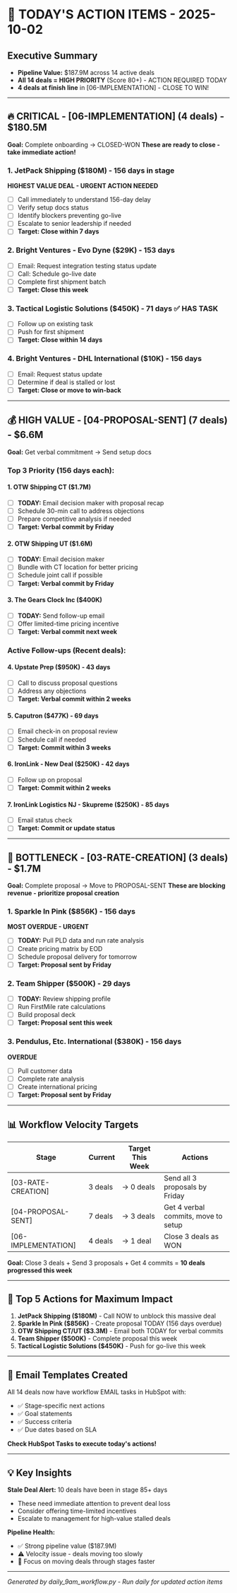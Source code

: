 # 🎯 TODAY'S ACTION ITEMS - 2025-10-02

## Executive Summary
- **Pipeline Value:** $187.9M across 14 active deals
- **All 14 deals = HIGH PRIORITY** (Score 80+) - ACTION REQUIRED TODAY
- **4 deals at finish line** in [06-IMPLEMENTATION] - CLOSE TO WIN!

---

## 🔥 CRITICAL - [06-IMPLEMENTATION] (4 deals) - $180.5M
**Goal:** Complete onboarding → CLOSED-WON
**These are ready to close - take immediate action!**

### 1. JetPack Shipping ($180M) - 156 days in stage
**HIGHEST VALUE DEAL - URGENT ACTION NEEDED**
- [ ] Call immediately to understand 156-day delay
- [ ] Verify setup docs status
- [ ] Identify blockers preventing go-live
- [ ] Escalate to senior leadership if needed
- [ ] **Target: Close within 7 days**

### 2. Bright Ventures - Evo Dyne ($29K) - 153 days
- [ ] Email: Request integration testing status update
- [ ] Call: Schedule go-live date
- [ ] Complete first shipment batch
- [ ] **Target: Close this week**

### 3. Tactical Logistic Solutions ($450K) - 71 days ✅ HAS TASK
- [ ] Follow up on existing task
- [ ] Push for first shipment
- [ ] **Target: Close within 14 days**

### 4. Bright Ventures - DHL International ($10K) - 156 days
- [ ] Email: Request status update
- [ ] Determine if deal is stalled or lost
- [ ] **Target: Close or move to win-back**

---

## 💰 HIGH VALUE - [04-PROPOSAL-SENT] (7 deals) - $6.6M
**Goal:** Get verbal commitment → Send setup docs

### Top 3 Priority (156 days each):

#### 1. OTW Shipping CT ($1.7M)
- [ ] **TODAY:** Email decision maker with proposal recap
- [ ] Schedule 30-min call to address objections
- [ ] Prepare competitive analysis if needed
- [ ] **Target: Verbal commit by Friday**

#### 2. OTW Shipping UT ($1.6M)
- [ ] **TODAY:** Email decision maker
- [ ] Bundle with CT location for better pricing
- [ ] Schedule joint call if possible
- [ ] **Target: Verbal commit by Friday**

#### 3. The Gears Clock Inc ($400K)
- [ ] **TODAY:** Send follow-up email
- [ ] Offer limited-time pricing incentive
- [ ] **Target: Verbal commit next week**

### Active Follow-ups (Recent deals):

#### 4. Upstate Prep ($950K) - 43 days
- [ ] Call to discuss proposal questions
- [ ] Address any objections
- [ ] **Target: Verbal commit within 2 weeks**

#### 5. Caputron ($477K) - 69 days
- [ ] Email check-in on proposal review
- [ ] Schedule call if needed
- [ ] **Target: Commit within 3 weeks**

#### 6. IronLink - New Deal ($250K) - 42 days
- [ ] Follow up on proposal
- [ ] **Target: Commit within 2 weeks**

#### 7. IronLink Logistics NJ - Skupreme ($250K) - 85 days
- [ ] Email status check
- [ ] **Target: Commit or update status**

---

## 🚧 BOTTLENECK - [03-RATE-CREATION] (3 deals) - $1.7M
**Goal:** Complete proposal → Move to PROPOSAL-SENT
**These are blocking revenue - prioritize proposal creation**

### 1. Sparkle In Pink ($856K) - 156 days
**MOST OVERDUE - URGENT**
- [ ] **TODAY:** Pull PLD data and run rate analysis
- [ ] Create pricing matrix by EOD
- [ ] Schedule proposal delivery for tomorrow
- [ ] **Target: Proposal sent by Friday**

### 2. Team Shipper ($500K) - 29 days
- [ ] **TODAY:** Review shipping profile
- [ ] Run FirstMile rate calculations
- [ ] Build proposal deck
- [ ] **Target: Proposal sent this week**

### 3. Pendulus, Etc. International ($380K) - 156 days
**OVERDUE**
- [ ] Pull customer data
- [ ] Complete rate analysis
- [ ] Create international pricing
- [ ] **Target: Proposal sent by Friday**

---

## 📊 Workflow Velocity Targets

| Stage | Current | Target This Week | Actions |
|-------|---------|------------------|---------|
| [03-RATE-CREATION] | 3 deals | → 0 deals | Send all 3 proposals by Friday |
| [04-PROPOSAL-SENT] | 7 deals | → 3 deals | Get 4 verbal commits, move to setup |
| [06-IMPLEMENTATION] | 4 deals | → 1 deal | Close 3 deals as WON |

**Goal:** Close 3 deals + Send 3 proposals + Get 4 commits = **10 deals progressed this week**

---

## 🎯 Top 5 Actions for Maximum Impact

1. **JetPack Shipping ($180M)** - Call NOW to unblock this massive deal
2. **Sparkle In Pink ($856K)** - Create proposal TODAY (156 days overdue)
3. **OTW Shipping CT/UT ($3.3M)** - Email both TODAY for verbal commits
4. **Team Shipper ($500K)** - Complete proposal this week
5. **Tactical Logistic Solutions ($450K)** - Push for go-live this week

---

## 📧 Email Templates Created

All 14 deals now have workflow EMAIL tasks in HubSpot with:
- ✅ Stage-specific next actions
- ✅ Goal statements
- ✅ Success criteria
- ✅ Due dates based on SLA

**Check HubSpot Tasks to execute today's actions!**

---

## 💡 Key Insights

**Stale Deal Alert:** 10 deals have been in stage 85+ days
- These need immediate attention to prevent deal loss
- Consider offering time-limited incentives
- Escalate to management for high-value stalled deals

**Pipeline Health:**
- ✅ Strong pipeline value ($187.9M)
- ⚠️ Velocity issue - deals moving too slowly
- 🎯 Focus on moving deals through stages faster

---

*Generated by daily_9am_workflow.py - Run daily for updated action items*
